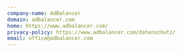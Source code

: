 ```yaml
---
company-name: AdBalancer
domain: adbalancer.com
home: https://www.adbalancer.com/
privacy-policy: https://www.adbalancer.com/datenschutz/
email: office@adbalancer.com
---
```




